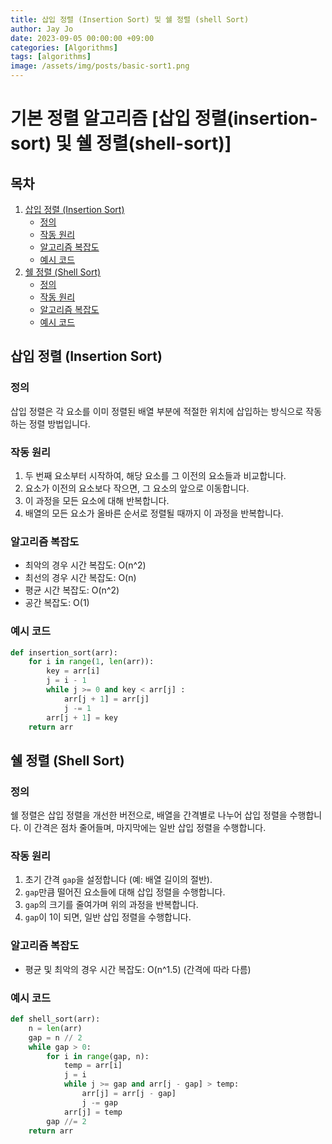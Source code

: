 ```yaml
---
title: 삽입 정렬 (Insertion Sort) 및 쉘 정렬 (shell Sort)
author: Jay Jo
date: 2023-09-05 00:00:00 +09:00
categories: [Algorithms]
tags: [algorithms]
image: /assets/img/posts/basic-sort1.png
---
```


# 기본 정렬 알고리즘 [삽입 정렬(insertion-sort) 및 쉘 정렬(shell-sort)]

## 목차
1. [삽입 정렬 (Insertion Sort)](#삽입-정렬-insertion-sort)
   - [정의](#정의)
   - [작동 원리](#작동-원리)
   - [알고리즘 복잡도](#알고리즘-복잡도)
   - [예시 코드](#예시-코드)
2. [쉘 정렬 (Shell Sort)](#쉘-정렬-shell-sort)
   - [정의](#정의-1)
   - [작동 원리](#작동-원리-1)
   - [알고리즘 복잡도](#알고리즘-복잡도-1)
   - [예시 코드](#예시-코드-1)

<a name="삽입-정렬-insertion-sort"></a>
## 삽입 정렬 (Insertion Sort)

### 정의
삽입 정렬은 각 요소를 이미 정렬된 배열 부분에 적절한 위치에 삽입하는 방식으로 작동하는 정렬 방법입니다.

### 작동 원리
1. 두 번째 요소부터 시작하여, 해당 요소를 그 이전의 요소들과 비교합니다.
2. 요소가 이전의 요소보다 작으면, 그 요소의 앞으로 이동합니다.
3. 이 과정을 모든 요소에 대해 반복합니다.
4. 배열의 모든 요소가 올바른 순서로 정렬될 때까지 이 과정을 반복합니다.

### 알고리즘 복잡도
- 최악의 경우 시간 복잡도: O(n^2)
- 최선의 경우 시간 복잡도: O(n)
- 평균 시간 복잡도: O(n^2)
- 공간 복잡도: O(1)

### 예시 코드
```python
def insertion_sort(arr):
    for i in range(1, len(arr)):
        key = arr[i]
        j = i - 1
        while j >= 0 and key < arr[j] :
            arr[j + 1] = arr[j]
            j -= 1
        arr[j + 1] = key
    return arr
```

<a name="쉘-정렬-shell-sort"></a>
## 쉘 정렬 (Shell Sort)

### 정의
쉘 정렬은 삽입 정렬을 개선한 버전으로, 배열을 간격별로 나누어 삽입 정렬을 수행합니다. 이 간격은 점차 줄어들며, 마지막에는 일반 삽입 정렬을 수행합니다.

### 작동 원리
1. 초기 간격 `gap`을 설정합니다 (예: 배열 길이의 절반).
2. `gap`만큼 떨어진 요소들에 대해 삽입 정렬을 수행합니다.
3. `gap`의 크기를 줄여가며 위의 과정을 반복합니다.
4. `gap`이 1이 되면, 일반 삽입 정렬을 수행합니다.

### 알고리즘 복잡도
- 평균 및 최악의 경우 시간 복잡도: O(n^1.5) (간격에 따라 다름)

### 예시 코드
```python
def shell_sort(arr):
    n = len(arr)
    gap = n // 2
    while gap > 0:
        for i in range(gap, n):
            temp = arr[i]
            j = i
            while j >= gap and arr[j - gap] > temp:
                arr[j] = arr[j - gap]
                j -= gap
            arr[j] = temp
        gap //= 2
    return arr
```

